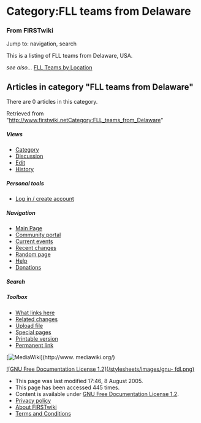 # Category:FLL teams from Delaware

### From FIRSTwiki

Jump to: navigation, search

This is a listing of FLL teams from Delaware, USA.

_see also..._ [FLL Teams by Location](FLL_Teams_by_Location "FLL
Teams by Location" )

  

## Articles in category "FLL teams from Delaware"

There are 0 articles in this category.

Retrieved from
"<http://www.firstwiki.netCategory:FLL_teams_from_Delaware>"

##### Views

  * [Category](Category:FLL_teams_from_Delaware)
  * [Discussion](/index.php?title=Category_talk:FLL_teams_from_Delaware&action=edit)
  * [Edit](/index.php?title=Category:FLL_teams_from_Delaware&action=edit)
  * [History](/index.php?title=Category:FLL_teams_from_Delaware&action=history)

##### Personal tools

  * [Log in / create account](/index.php?title=Special:Userlogin&returnto=Category:FLL_teams_from_Delaware)

[](Main_Page "Main Page" )

##### Navigation

  * [Main Page](Main_Page)
  * [Community portal](FIRSTwiki:Community_portal)
  * [Current events](Current_events)
  * [Recent changes](Special:Recentchanges)
  * [Random page](Special:Random)
  * [Help](Help:Contents)
  * [Donations](FIRSTwiki:Site_support)

##### Search



##### Toolbox

  * [What links here](Special:Whatlinkshere/Category:FLL_teams_from_Delaware)
  * [Related changes](Special:Recentchangeslinked/Category:FLL_teams_from_Delaware)
  * [Upload file](Special:Upload)
  * [Special pages](Special:Specialpages)
  * [Printable version](/index.php?title=Category:FLL_teams_from_Delaware&printable=yes)
  * [Permanent link](/index.php?title=Category:FLL_teams_from_Delaware&oldid=40599)

[![MediaWiki](/skins/common/images/poweredby_mediawiki_88x31.png)](http://www.
mediawiki.org/)

[![GNU Free Documentation License 1.2](/stylesheets/images/gnu-
fdl.png)](http://www.gnu.org/copyleft/fdl.html)

  * This page was last modified 17:46, 8 August 2005.
  * This page has been accessed 445 times.
  * Content is available under [GNU Free Documentation License 1.2](http://www.gnu.org/copyleft/fdl.html "http://www.gnu.org/copyleft/fdl.html" ).
  * [Privacy policy](FIRSTwiki:Privacy_policy "FIRSTwiki:Privacy policy" )
  * [About FIRSTwiki](FIRSTwiki:About "FIRSTwiki:About" )
  * [Terms and Conditions](FIRSTwiki:Terms_and_conditions "FIRSTwiki:Terms and conditions" )

